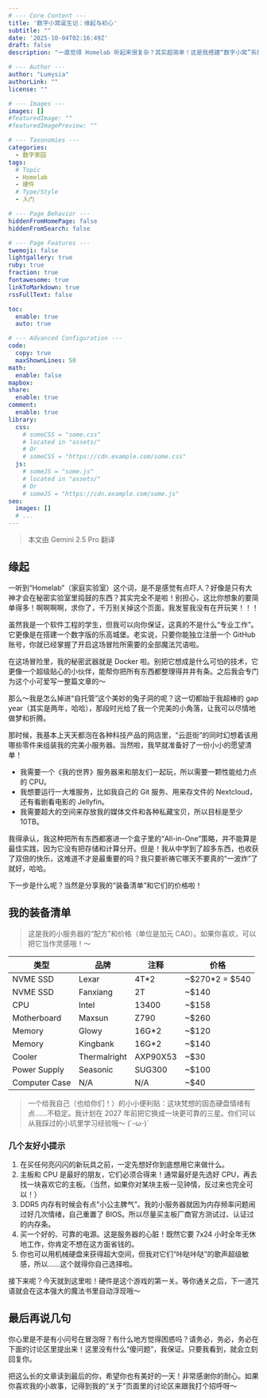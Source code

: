 ```yaml
---
# --- Core Content ---
title: '数字小窝诞生记：缘起与初心'
subtitle: ""
date: '2025-10-04T02:16:49Z'
draft: false
description: "一直觉得 Homelab 听起来很复杂？其实超简单！这是我搭建“数字小窝”系列的第一篇文章，分享了我的入门硬件选择清单和从零开始的全部心路历程。快来看看如何拥有一个只属于你自己的服务器吧！"

# --- Author ---
author: "Lumysia"
authorLink: ""
license: ""

# --- Images ---
images: []
#featuredImage: ""
#featuredImagePreview: ""

# --- Taxonomies ---
categories:
  - 数字家园
tags:
  # Topic
  - Homelab
  - 硬件
  # Type/Style
  - 入门

# --- Page Behavior ---
hiddenFromHomePage: false
hiddenFromSearch: false

# --- Page Features ---
twemoji: false
lightgallery: true
ruby: true
fraction: true
fontawesome: true
linkToMarkdown: true
rssFullText: false

toc:
  enable: true
  auto: true

# --- Advanced Configuration ---
code:
  copy: true
  maxShownLines: 50
math:
  enable: false
mapbox:
share:
  enable: true
comment:
  enable: true
library:
  css:
    # someCSS = "some.css"
    # located in "assets/"
    # Or
    # someCSS = "https://cdn.example.com/some.css"
  js:
    # someJS = "some.js"
    # located in "assets/"
    # Or
    # someJS = "https://cdn.example.com/some.js"
seo:
  images: []
  # ...
---
```


> 本文由 Gemini 2.5 Pro 翻译

## 缘起

一听到“Homelab”（家庭实验室）这个词，是不是感觉有点吓人？好像是只有大神才会在秘密实验室里捣鼓的东西？其实完全不是啦！别担心，这比你想象的要简单得多！啊啊啊啊，求你了，千万别关掉这个页面，我发誓我没有在开玩笑！！！

虽然我是一个软件工程的学生，但我可以向你保证，这真的不是什么“专业工作”。它更像是在搭建一个数字版的乐高城堡。老实说，只要你能独立注册一个 GitHub 账号，你就已经掌握了开启这场冒险所需要的全部魔法咒语啦。

在这场冒险里，我的秘密武器就是 Docker 啦。别把它想成是什么可怕的技术，它更像一个超级贴心的小伙伴，能帮你把所有东西都整理得井井有条。之后我会专门为这个小可爱写一整篇文章的～

那么～我是怎么掉进“自托管”这个美妙的兔子洞的呢？这一切都始于我超棒的 gap year（其实是两年，哈哈），那段时光给了我一个完美的小角落，让我可以尽情地做梦和折腾。

那时候，我基本上天天都泡在各种科技产品的网店里，“云逛街”的同时幻想着该用哪些零件来组装我的完美小服务器。当然啦，我早就准备好了一份小小的愿望清单！

- 我需要一个《我的世界》服务器来和朋友们一起玩，所以需要一颗性能给力点的 CPU。
- 我想要运行一大堆服务，比如我自己的 Git 服务、用来存文件的 Nextcloud，还有看剧看电影的 Jellyfin。
- 我需要超大的空间来存放我的媒体文件和各种私藏宝贝，所以目标是至少 10TB。

我得承认，我这种把所有东西都塞进一个盒子里的“All-in-One”策略，并不能算是最佳实践，因为它没有把存储和计算分开。但是！我从中学到了超多东西，也收获了双倍的快乐，这难道不才是最重要的吗？我只要祈祷它哪天不要真的“一波炸”了就好，哈哈。

下一步是什么呢？当然是分享我的“装备清单”和它们的价格啦！

## 我的装备清单

> 这是我的小服务器的“配方”和价格（单位是加元 CAD）。如果你喜欢，可以把它当作灵感哦！～

| 类型 | 品牌 | 注释 | 价格 |
| - | - | - | - |
| NVME SSD | Lexar | 4T*2 | ~$270*2 = $540 |
| NVME SSD | Fanxiang | 2T | ~$140 |
| CPU | Intel | 13400 | ~$158 |
| Motherboard | Maxsun | Z790 | ~$260 |
| Memory | Glowy | 16G*2 | ~$120 |
| Memory | Kingbank | 16G*2 | ~$140 |
| Cooler | Thermalright | AXP90X53 | ~$30 |
| Power Supply | Seasonic | SUG300 | ~$100 |
| Computer Case | N/A | N/A | ~$40 |

> 一个给我自己（也给你们！）的小小便利贴：这块梵想的固态硬盘情绪有点……不稳定。我计划在 2027 年前把它换成一块更可靠的三星。你们可以从我踩过的小坑里学习经验哦～ (´-ω-)`

### 几个友好小提示

1. 在买任何亮闪闪的新玩具之前，一定先想好你到底想用它来做什么。
2. 主板和 CPU 是最好的朋友，它们必须合得来！通常最好是先选好 CPU，再去找一块喜欢它的主板。（当然，如果你对某块主板一见钟情，反过来也完全可以！）
3. DDR5 内存有时候会有点“小公主脾气”。我的小服务器就因为内存频率问题闹过好几次情绪，自己重置了 BIOS。所以尽量买主板厂商官方测试过、认证过的内存条。
4. 买一个好的、可靠的电源。这是服务器的心脏！既然它要 7x24 小时全年无休地工作，你肯定不想在这方面省钱的。
5. 你也可以用机械硬盘来获得超大空间，但我对它们“咔哒咔哒”的歌声超级敏感，所以……这个就得你自己选择啦。

接下来呢？今天就到这里啦！硬件是这个游戏的第一关。等你通关之后，下一道咒语就会在这本强大的魔法书里自动浮现哦～

## 最后再说几句

你心里是不是有小问号在冒泡呀？有什么地方觉得困惑吗？请务必，务必，务必在下面的讨论区里提出来！这里没有什么“傻问题”，我保证。只要我看到，就会立刻回复你。

把这么长的文章读到最后的你，希望你也有美好的一天！非常感谢你的耐心。如果你喜欢我的小故事，记得到我的“关于”页面里的讨论区来跟我打个招呼呀～
